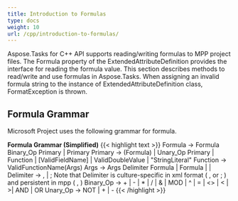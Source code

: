 ```yaml
---
title: Introduction to Formulas
type: docs
weight: 10
url: /cpp/introduction-to-formulas/
---
```


Aspose.Tasks for C++ API supports reading/writing formulas to MPP project files. The Formula property of the ExtendedAttributeDefinition provides the interface for reading the formula value. This section describes methods to read/write and use formulas in Aspose.Tasks. When assigning an invalid formula string to the instance of ExtendedAttributeDefinition class, FormatException is thrown.

## **Formula Grammar**
Microsoft Project uses the following grammar for formula.

**Formula Grammar (Simplified)**
{{< highlight text >}}
Formula -> Formula Binary_Op Primary | Primary
Primary -> (Formula) | Unary_Op Primary | Function | [ValidFieldName] | ValidDoubleValue | "StringLiteral"
Function -> ValidFunctionName(Args)
Args -> Args Delimiter Formula | Formula | |
Delimiter -> , | ;   Note that Delimiter is culture-specific in xml format ( , or ; ) and persistent in mpp ( , )
Binary_Op -> + | - | * | / | & | MOD | ^ | = | <> | < | >| AND | OR
Unary_Op -> NOT | + | -
{{< /highlight >}}
